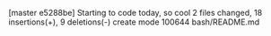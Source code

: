 [master e5288be] Starting to code today, so cool
 2 files changed, 18 insertions(+), 9 deletions(-)
 create mode 100644 bash/README.md
